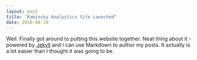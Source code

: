 ```yaml
---
layout: post
title: "Kaminsky Analystics Site Launched"
date: 2016-08-19
---
```


Well. Finally got around to putting this website together. Neat thing about it - 
powered by [Jekyll](http://jekyllrb.com) and I can use Markdown to author my posts. 
It actually is a lot easier than I thought it was going to be.